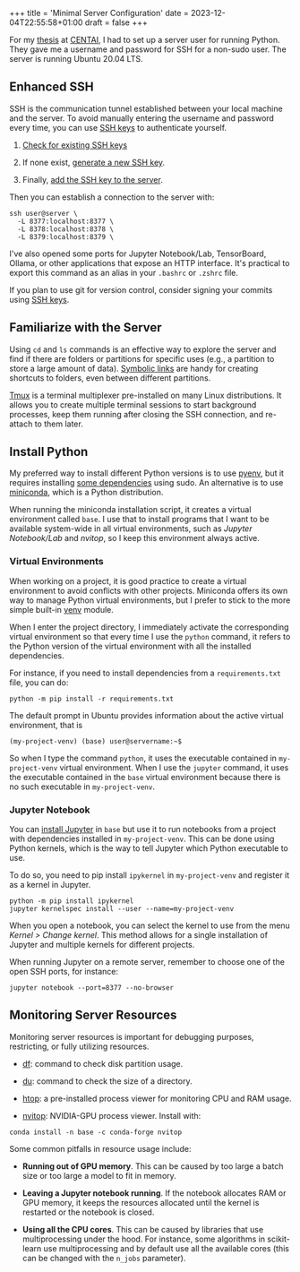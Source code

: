 +++
title = 'Minimal Server Configuration'
date = 2023-12-04T22:55:58+01:00
draft = false
+++

For my [thesis](https://github.com/S1M0N38/master-thesis) at [CENTAI](https://centai.eu), I had to set up a server user for running Python. They gave me a username and password for SSH for a non-sudo user. The server is running Ubuntu 20.04 LTS.

## Enhanced SSH

SSH is the communication tunnel established between your local machine and the server.
To avoid manually entering the username and password every time, you can use [SSH keys](https://chat.openai.com/share/4caacbdb-60d0-478c-b5a6-b9782ec89b05) to authenticate yourself.

1. [Check for existing SSH keys](https://docs.github.com/en/authentication/connecting-to-github-with-ssh/checking-for-existing-ssh-keys)

1. If none exist, [generate a new SSH key](https://docs.github.com/en/authentication/connecting-to-github-with-ssh/generating-a-new-ssh-key-and-adding-it-to-the-ssh-agent).

1. Finally, [add the SSH key to the server](https://askubuntu.com/questions/4830/easiest-way-to-copy-ssh-keys-to-another-machine).

Then you can establish a connection to the server with:

```
ssh user@server \
  -L 8377:localhost:8377 \
  -L 8378:localhost:8378 \
  -L 8379:localhost:8379 \
```

I've also opened some ports for Jupyter Notebook/Lab, TensorBoard, Ollama, or other applications that expose an HTTP interface. It's practical to export this command as an alias in your `.bashrc` or `.zshrc` file.

If you plan to use git for version control, consider signing your commits using [SSH keys](https://calebhearth.com/sign-git-with-ssh).

## Familiarize with the Server

Using `cd` and `ls` commands is an effective way to explore the server and find if there are folders or partitions for specific uses (e.g., a partition to store a large amount of data). [Symbolic links](https://en.wikipedia.org/wiki/Symbolic_link) are handy for creating shortcuts to folders, even between different partitions.

[Tmux](https://github.com/tmux/tmux/wiki) is a terminal multiplexer pre-installed on many Linux distributions. It allows you to create multiple terminal sessions to start background processes, keep them running after closing the SSH connection, and re-attach to them later.

## Install Python

My preferred way to install different Python versions is to use [pyenv](https://github.com/pyenv/pyenv), but it requires installing [some dependencies](https://github.com/pyenv/pyenv/wiki#suggested-build-environment) using sudo. An alternative is to use [miniconda](https://docs.conda.io/projects/miniconda/en/latest), which is a Python distribution.

When running the miniconda installation script, it creates a virtual environment called `base`. I use that to install programs that I want to be available system-wide in all virtual environments, such as *Jupyter Notebook/Lab* and *nvitop*, so I keep this environment always active.

### Virtual Environments

When working on a project, it is good practice to create a virtual environment to avoid conflicts with other projects. Miniconda offers its own way to manage Python virtual environments, but I prefer to stick to the more simple built-in [venv](https://docs.python.org/3/library/venv.html) module.

When I enter the project directory, I immediately activate the corresponding virtual environment so that every time I use the `python` command, it refers to the Python version of the virtual environment with all the installed dependencies.

For instance, if you need to install dependencies from a `requirements.txt` file, you can do:

```
python -m pip install -r requirements.txt
```

The default prompt in Ubuntu provides information about the active virtual environment, that is

```
(my-project-venv) (base) user@servername:~$
```

So when I type the command `python`, it uses the executable contained in `my-project-venv` virtual environment. When I use the `jupyter` command, it uses the executable contained in the `base` virtual environment because there is no such executable in `my-project-venv`.

### Jupyter Notebook

You can [install Jupyter](https://anaconda.org/anaconda/jupyter) in `base` but use it to run notebooks from a project with dependencies installed in `my-project-venv`. This can be done using Python kernels, which is the way to tell Jupyter which Python executable to use.

To do so, you need to pip install `ipykernel` in `my-project-venv` and register it as a kernel in Jupyter.

```
python -m pip install ipykernel
jupyter kernelspec install --user --name=my-project-venv
```

When you open a notebook, you can select the kernel to use from the menu *Kernel > Change kernel*. This method allows for a single installation of Jupyter and multiple kernels for different projects.

When running Jupyter on a remote server, remember to choose one of the open SSH ports, for instance:

```
jupyter notebook --port=8377 --no-browser
```

## Monitoring Server Resources

Monitoring server resources is important for debugging purposes, restricting, or fully utilizing resources.

- [df](https://www.man7.org/linux/man-pages/man1/df.1.html): command to check disk partition usage.

- [du](https://man7.org/linux/man-pages/man1/du.1.html): command to check the size of a directory.

- [htop](https://htop.dev): a pre-installed process viewer for monitoring CPU and RAM usage.

- [nvitop](https://github.com/XuehaiPan/nvitop): NVIDIA-GPU process viewer. Install with:

```
conda install -n base -c conda-forge nvitop
```

Some common pitfalls in resource usage include:

- **Running out of GPU memory**. This can be caused by too large a batch size or too large a model to fit in memory.

- **Leaving a Jupyter notebook running**. If the notebook allocates RAM or GPU memory, it keeps the resources allocated until the kernel is restarted or the notebook is closed.

- **Using all the CPU cores**. This can be caused by libraries that use multiprocessing under the hood. For instance, some algorithms in scikit-learn use multiprocessing and by default use all the available cores (this can be changed with the `n_jobs` parameter).
